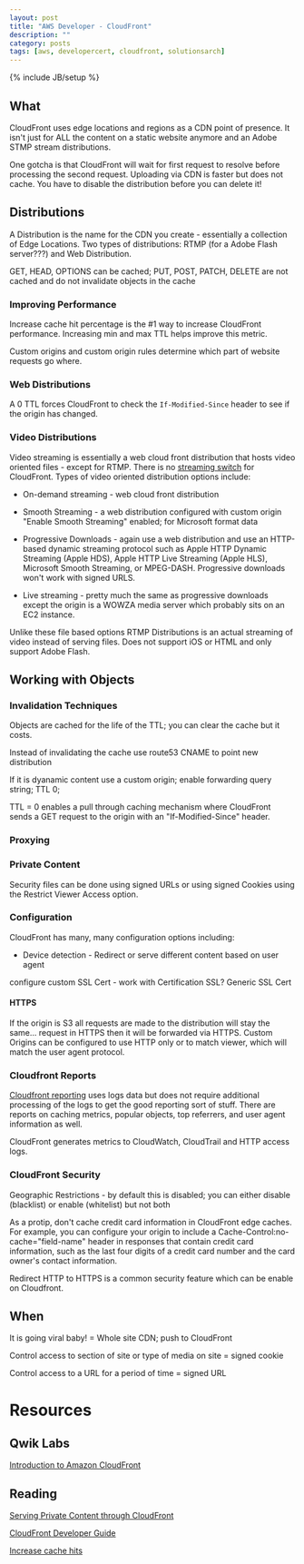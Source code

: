 ```yaml
---
layout: post
title: "AWS Developer - CloudFront"
description: ""
category: posts
tags: [aws, developercert, cloudfront, solutionsarch]
---
```

{% include JB/setup %}

## What 

CloudFront uses edge locations and regions as a CDN point of presence. It isn't just for ALL the content on a static website anymore and an Adobe STMP stream distributions. 

One gotcha is that CloudFront will wait for first request to resolve before processing the second request.  Uploading via CDN is faster but does not cache. You have to disable the distribution before you can delete it!

## Distributions

A Distribution is the name for the CDN you create - essentially a collection of Edge Locations. Two types of distributions: RTMP (for a Adobe Flash server???) and Web Distribution.

GET, HEAD, OPTIONS can be cached; PUT, POST, PATCH, DELETE are not cached and do not invalidate objects in the cache

### Improving Performance

Increase cache hit percentage is the #1 way to increase CloudFront performance. Increasing min and max TTL helps improve this metric.

Custom origins and custom origin rules determine which part of website requests go where.

### Web Distributions

A 0 TTL forces CloudFront to check the `If-Modified-Since` header to see if the origin has changed.

### Video Distributions

Video streaming is essentially a web cloud front distribution that hosts video oriented files - except for RTMP. There is no [streaming switch](http://docs.aws.amazon.com/AmazonCloudFront/latest/DeveloperGuide/cache-hit-ratio.html#cache-hit-ratio-http-streaming) for CloudFront. Types of video oriented distribution options include:

- On-demand streaming - web cloud front distribution

- Smooth Streaming - a web distribution configured with custom origin "Enable Smooth Streaming" enabled; for Microsoft format data

- Progressive Downloads - again use a web distribution and use an HTTP-based dynamic streaming protocol such as Apple HTTP Dynamic Streaming (Apple HDS), Apple HTTP Live Streaming (Apple HLS), Microsoft Smooth Streaming, or MPEG-DASH.  Progressive downloads won't work with signed URLS.

- Live streaming - pretty much the same as progressive downloads except the origin is a WOWZA media server which probably sits on an EC2 instance.

Unlike these file based options RTMP Distributions is an actual streaming of video instead of serving files. Does not support iOS or HTML and only support Adobe Flash.

## Working with Objects

### Invalidation Techniques

Objects are cached for the life of the TTL; you can clear the cache but it costs.

Instead of invalidating the cache use route53 CNAME to point new distribution

If it is dyanamic content use a custom origin; enable forwarding query string; TTL 0; 

TTL = 0 enables a pull through caching mechanism where CloudFront sends a GET request to the origin with an "If-Modified-Since" header.

### Proxying

### Private Content

Security files can be done using signed URLs or using signed Cookies using the Restrict Viewer Access option.

### Configuration 

CloudFront has many, many configuration options including:

* Device detection - Redirect or serve different content based on user agent

configure custom SSL Cert - work with Certification SSL?
Generic SSL Cert

#### HTTPS

If the origin is S3 all requests are made to the distribution will stay the same... request in HTTPS then it will be forwarded via HTTPS. Custom Origins can be configured to use HTTP only or to match viewer, which will match the user agent protocol.

### Cloudfront Reports

[Cloudfront reporting](http://docs.aws.amazon.com/AmazonCloudFront/latest/DeveloperGuide/reports.html) uses logs data but does not require additional processing of the logs to get the good reporting sort of stuff. There are reports on caching metrics, popular objects, top referrers, and user agent information as well. 

CloudFront generates metrics to CloudWatch, CloudTrail and HTTP access logs. 

### CloudFront Security

Geographic Restrictions - by default this is disabled; you can either disable (blacklist) or enable (whitelist) but not both

As a protip, don't cache credit card information in CloudFront edge caches. For example, you can configure your origin to include a Cache-Control:no-cache="field-name" header in responses that contain credit card information, such as the last four digits of a credit card number and the card owner's contact information.

Redirect HTTP to HTTPS is a common security feature which can be enable on Cloudfront.

## When

It is going viral baby! = Whole site CDN; push to CloudFront

Control access to section of site or type of media on site = signed cookie

Control access to a URL for a period of time = signed URL

# Resources

## Qwik Labs

[Introduction to Amazon CloudFront](https://qwiklabs.com/focuses/2362)

## Reading

[Serving Private Content through CloudFront](http://docs.aws.amazon.com/AmazonCloudFront/latest/DeveloperGuide/PrivateContent.html)

[CloudFront Developer Guide](http://docs.aws.amazon.com/AmazonCloudFront/latest/DeveloperGuide/Introduction.html)

[Increase cache hits](http://docs.aws.amazon.com/AmazonCloudFront/latest/DeveloperGuide/cache-hit-ratio.html)
